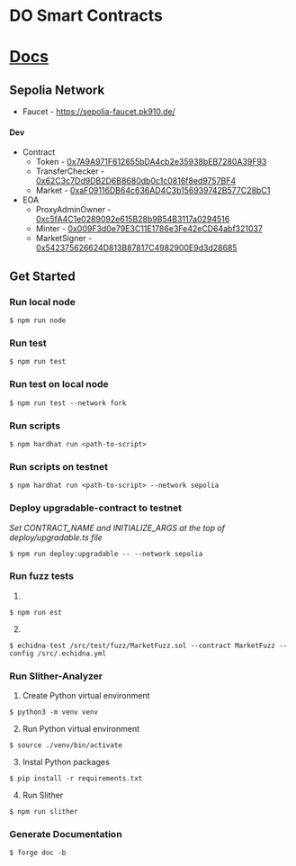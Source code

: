 # DO Smart Contracts

# [Docs](https://do-contracts-docs.netlify.app/)

## Sepolia Network
- Faucet - <https://sepolia-faucet.pk910.de/>

#### Dev
- Contract
    - Token - [0x7A9A971F612655bDA4cb2e35938bEB7280A39F93](https://sepolia.etherscan.io/address/0x7A9A971F612655bDA4cb2e35938bEB7280A39F93)
    - TransferChecker - [0x62C3c7Dd9DB2D6B8680db0c1c0816f8ed9757BF4](https://sepolia.etherscan.io/address/0x62C3c7Dd9DB2D6B8680db0c1c0816f8ed9757BF4)
    - Market - [0xaF09116DB64c636AD4C3b156939742B577C28bC1](https://sepolia.etherscan.io/address/0xaF09116DB64c636AD4C3b156939742B577C28bC1)
- EOA
    - ProxyAdminOwner - [0xc5fA4C1e0289092e615B28b9B54B3117a0294516](https://sepolia.etherscan.io/address/0xc5fA4C1e0289092e615B28b9B54B3117a0294516)
    - Minter - [0x009F3d0e79E3C11E1786e3Fe42eCD64abf321037](https://sepolia.etherscan.io/address/0x009F3d0e79E3C11E1786e3Fe42eCD64abf321037)
    - MarketSigner - [0x542375626624D813B87817C4982900E9d3d28685](https://sepolia.etherscan.io/address/0x542375626624D813B87817C4982900E9d3d28685)

## Get Started

### Run local node
```
$ npm run node
```

### Run test
```
$ npm run test
```

### Run test on local node
```
$ npm run test --network fork
```

### Run scripts
```
$ npm hardhat run <path-to-script>
```

### Run scripts on testnet
```
$ npm hardhat run <path-to-script> --network sepolia
```

### Deploy upgradable-contract to testnet

_Set CONTRACT_NAME and INITIALIZE_ARGS at the top of deploy/upgradable.ts file_

```
$ npm run deploy:upgradable -- --network sepolia
```

### Run fuzz tests

1.
```
$ npm run est
```
2.
```
$ echidna-test /src/test/fuzz/MarketFuzz.sol --contract MarketFuzz --config /src/.echidna.yml
```

### Run Slither-Analyzer

1. Create Python virtual environment
```
$ python3 -m venv venv
```
2. Run Python virtual environment
```
$ source ./venv/bin/activate
```
3. Instal Python packages
```
$ pip install -r requirements.txt
```
4. Run Slither
```
$ npm run slither
```
### Generate Documentation

```
$ forge doc -b
```
